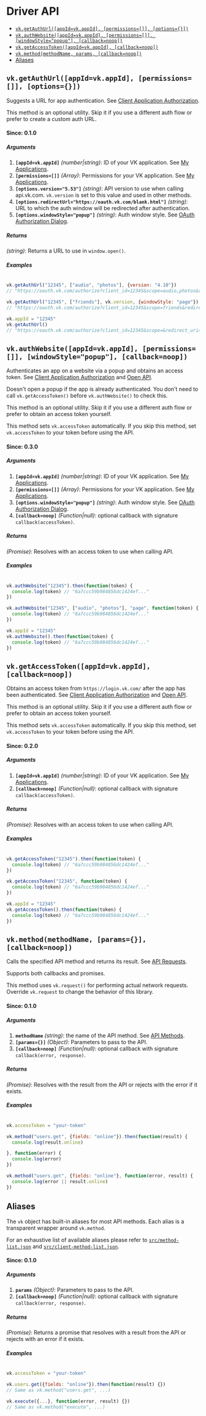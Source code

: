 # Driver API

- [`vk.getAuthUrl([appId=vk.appId], [permissions=[]], [options={}])`](#vkgetauthurlappidvkappid-permissions-options)
- [`vk.authWebsite([appId=vk.appId], [permissions=[]], [windowStyle="popup"], [callback=noop])`](#vkauthwebsiteappidvkappid-permissions-windowstylepopup-callbacknoop)
- [`vk.getAccessToken([appId=vk.appId], [callback=noop])`](#vkgetaccesstokenappidvkappid-callbacknoop)
- [`vk.method(methodName, params, [callback=noop])`](#vkmethodmethodname-params-callbacknoop)
- [Aliases](#aliases)


## `vk.getAuthUrl([appId=vk.appId], [permissions=[]], [options={}])`

Suggests a URL for app authentication. See [Client Application Authorization](https://vk.com/dev/auth_mobile).

This method is an optional utility. Skip it if you use a different auth flow or prefer to create a custom auth URL.

#### Since: 0.1.0

##### Arguments

1. **`[appId=vk.appId]`** *(number|string)*: ID of your VK application. See [My Applications](https://vk.com/apps?act=manage).
1. **`[permissions=[]]`** *(Array)*: Permissions for your VK application. See [My Applications](https://vk.com/apps?act=manage).
1. **`[options.version="5.53"]`** *(string)*: API version to use when calling api.vk.com. `vk.version` is set to this value and used in other methods.
1. **`[options.redirectUrl="https://oauth.vk.com/blank.html"]`** *(string)*: URL to which the auth window will be redirected after authentication.
1. **`[options.windowStyle="popup"]`** *(string)*: Auth window style. See [OAuth Authorization Dialog](https://vk.com/dev/oauth_dialog).

##### Returns

*(string)*: Returns a URL to use in `window.open()`.

##### Examples

```JavaScript

vk.getAuthUrl("12345", ["audio", "photos"], {version: "4.10"})
// "https://oauth.vk.com/authorize?client_id=12345&scope=audio,photos&redirect_uri=https%3A%2F%2Foauth.vk.com%2Fblank.html&display=popup&v=4.10&response_type=token"

vk.getAuthUrl("12345", ["friends"], vk.version, {windowStyle: "page"})
// "https://oauth.vk.com/authorize?client_id=12345&scope=friends&redirect_uri=https%3A%2F%2Foauth.vk.com%2Fblank.html&display=page&v=5.53&response_type=token"

vk.appId = "12345"
vk.getAuthUrl()
// "https://oauth.vk.com/authorize?client_id=12345&scope=&redirect_uri=https%3A%2F%2Foauth.vk.com%2Fblank.html&display=popup&v=5.53&response_type=token"

```


## `vk.authWebsite([appId=vk.appId], [permissions=[]], [windowStyle="popup"], [callback=noop])`

Authenticates an app on a website via a popup and obtains an access token.
See [Client Application Authorization](https://vk.com/dev/auth_mobile) and [Open API](https://vk.com/dev/openapi).

Doesn't open a popup if the app is already authenticated. You don't need to call `vk.getAccessToken()` before `vk.authWebsite()` to check this.

This method is an optional utility. Skip it if you use a different auth flow or prefer to obtain an access token yourself.

This method sets `vk.accessToken` automatically. If you skip this method, set `vk.accessToken` to your token before using the API.

#### Since: 0.3.0

##### Arguments

1. **`[appId=vk.appId]`** *(number|string)*: ID of your VK application. See [My Applications](https://vk.com/apps?act=manage).
1. **`[permissions=[]]`** *(Array)*: Permissions for your VK application. See [My Applications](https://vk.com/apps?act=manage).
1. **`[options.windowStyle="popup"]`** *(string)*: Auth window style. See [OAuth Authorization Dialog](https://vk.com/dev/oauth_dialog).
1. **`[callback=noop]`** *(Function|null)*: optional callback with signature `callback(accessToken)`.

##### Returns

*(Promise)*: Resolves with an access token to use when calling API.

##### Examples

```JavaScript

vk.authWebsite("12345").then(function(token) {
  console.log(token) // "6a7ccc59b984856dc1424ef..."
})

vk.authWebsite("12345", ["audio", "photos"], "page", function(token) {
  console.log(token) // "6a7ccc59b984856dc1424ef..."
})

vk.appId = "12345"
vk.authWebsite().then(function(token) {
  console.log(token) // "6a7ccc59b984856dc1424ef..."
})

```


## `vk.getAccessToken([appId=vk.appId], [callback=noop])`

Obtains an access token from `https://login.vk.com/` after the app has been authenticated.
See [Client Application Authorization](https://vk.com/dev/auth_mobile) and [Open API](https://vk.com/dev/openapi).

This method is an optional utility. Skip it if you use a different auth flow or prefer to obtain an access token yourself.

This method sets `vk.accessToken` automatically. If you skip this method, set `vk.accessToken` to your token before using the API.

#### Since: 0.2.0

##### Arguments

1. **`[appId=vk.appId]`** *(number|string)*: ID of your VK application. See [My Applications](https://vk.com/apps?act=manage).
1. **`[callback=noop]`** *(Function|null)*: optional callback with signature `callback(accessToken)`.

##### Returns

*(Promise)*: Resolves with an access token to use when calling API.

##### Examples

```JavaScript

vk.getAccessToken("12345").then(function(token) {
  console.log(token) // "6a7ccc59b984856dc1424ef..."
})

vk.getAccessToken("12345", function(token) {
  console.log(token) // "6a7ccc59b984856dc1424ef..."
})

vk.appId = "12345"
vk.getAccessToken().then(function(token) {
  console.log(token) // "6a7ccc59b984856dc1424ef..."
})

```


## `vk.method(methodName, [params={}], [callback=noop])`

Calls the specified API method and returns its result. See [API Requests](https://vk.com/dev/api_requests).

Supports both callbacks and promises.

This method uses `vk.request()` for performing actual network requests. Override `vk.request` to change the behavior of this library.

#### Since: 0.1.0

##### Arguments

1. **`methodName`** *(string)*: the name of the API method. See [API Methods](https://vk.com/dev/methods).
1. **`[params={}]`** *(Object)*: Parameters to pass to the API.
1. **`[callback=noop]`** *(Function|null)*: optional callback with signature `callback(error, response)`.

##### Returns

*(Promise)*: Resolves with the result from the API or rejects with the error if it exists.

##### Examples

```JavaScript

vk.accessToken = "your-token"

vk.method("users.get", {fields: "online"}).then(function(result) {
  console.log(result.online)

}, function(error) {
  console.log(error)
})

vk.method("users.get", {fields: "online"}, function(error, result) {
  console.log(error || result.online)
})

```


## Aliases

The `vk` object has built-in aliases for most API methods. Each alias is a transparent wrapper around `vk.method`.

For an exhaustive list of available aliases please refer to [`src/method-list.json`](../src/method-list.json) and
[`src/client-method-list.json`](../src/client-method-list.json).

#### Since: 0.1.0

##### Arguments

1. **`params`** *(Object)*: Parameters to pass to the API.
1. **`[callback=noop]`** *(Function|null)*: optional callback with signature `callback(error, response)`.

##### Returns

*(Promise)*: Returns a promise that resolves with a result from the API or rejects with an error if it exists.

##### Examples

```JavaScript

vk.accessToken = "your-token"

vk.users.get({fields: "online"}).then(function(result) {})
// Same as vk.method("users.get", ...)

vk.execute({...}, function(error, result) {})
// Same as vk.method("execute", ...)

```
